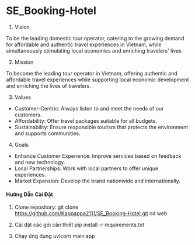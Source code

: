 # SE_Booking-Hotel

1. Vision

To be the leading domestic tour operator, catering to the growing demand for affordable and authentic travel experiences in Vietnam, while simultaneously stimulating local economies and enriching travelers' lives

2. Mission
   
To become the leading tour operator in Vietnam, offering authentic and affordable travel experiences while supporting local economic development and enriching the lives of travelers.

3. Values
- Customer-Centric: Always listen to and meet the needs of our customers.
- Affordability: Offer travel packages suitable for all budgets.
- Sustainability: Ensure responsible tourism that protects the environment and supports communities.

4. Goals
- Enhance Customer Experience: Improve services based on feedback and new technology.
- Local Partnerships: Work with local partners to offer unique experiences.
- Market Expansion: Develop the brand nationwide and internationally.


#### Hướng Dẫn Cài Đặt

1. Clone repository:
git clone https://github.com/Kappappa2111/SE_Booking-Hotel.git
cd web

2.  Cài đặt các gói cần thiết 
pip install -r requirements.txt

3. Chạy ứng dụng
uvicorn main:app
